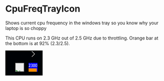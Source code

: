 # CpuFreqTrayIcon
Shows current cpu frequency in the windows tray so you know why your laptop is so choppy

This CPU runs on 2.3 GHz out of 2.5 GHz due to throttling. Orange bar at the bottom is at 92% (2.3/2.5).

![alt text](https://raw.githubusercontent.com/otryshko/CpuFreqTrayIcon/master/CpuFreq.png)

